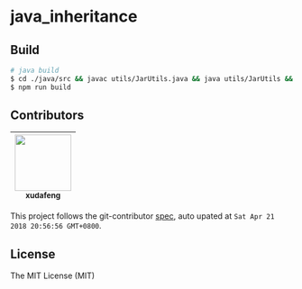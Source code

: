 # java_inheritance

## Build

```bash
# java build
$ cd ./java/src && javac utils/JarUtils.java && java utils/JarUtils && cd ../..
$ npm run build
```

<!-- GITCONTRIBUTOR_START -->

## Contributors

|[<img src="https://avatars1.githubusercontent.com/u/1011681?v=4" width="100px;"/><br/><sub><b>xudafeng</b></sub>](https://github.com/xudafeng)<br/>
| :---: |


This project follows the git-contributor [spec](https://github.com/xudafeng/git-contributor), auto upated at `Sat Apr 21 2018 20:56:56 GMT+0800`.

<!-- GITCONTRIBUTOR_END -->

## License

The MIT License (MIT)
